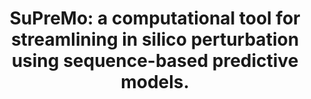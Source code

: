 ---
authors: Gjoni K, Pollard KS
carousel: false
doi: 10.1093/bioinformatics/btae340
featured: false
issue: '6'
journal: Bioinformatics (Oxford, England)
keywords: '["Software", "Machine Learning", "Computer Simulation", "Computational
  Biology", "Humans", "Mutagenesis"]'
landmark: false
layout: ../../layouts/Publication.astro
pmcid: PMC11153836
pmid: 38796686
r03: R03OD034499
title: 'SuPreMo: a computational tool for streamlining in silico perturbation using
  sequence-based predictive models.'
volume: '40'
year: 2024
---